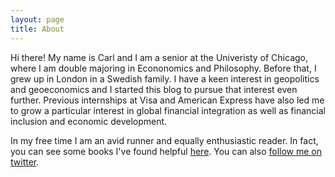```yaml
---
layout: page
title: About
---
```


Hi there! My name is Carl and I am a senior at the Univeristy of Chicago, where I am double majoring in Econonomics and Philosophy. Before that, I grew up in London in a Swedish family. I have a keen interest in geopolitics and geoeconomics and I started this blog to pursue that interest even further. Previous internships at Visa and American Express have also led me to grow a particular interest in global financial integration as well as financial inclusion and economic development. 

In my free time I am an avid runner and equally enthusiastic reader. In fact, you can see some books I've found helpful [here](/resources). You can also [follow me on twitter](www.twitter.com/csacklen). 

